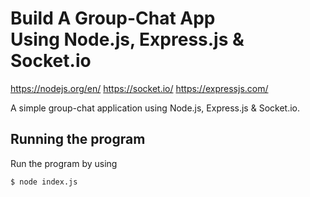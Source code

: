 # Build A Group-Chat App Using Node.js, Express.js & Socket.io
https://nodejs.org/en/
https://socket.io/
https://expressjs.com/


A simple group-chat application using Node.js, Express.js & Socket.io.

## Running the program

Run the program by using

```shell
$ node index.js
```
